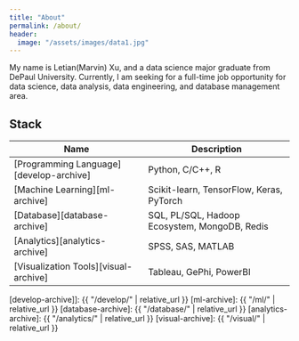 ```yaml
---
title: "About"
permalink: /about/
header:
  image: "/assets/images/data1.jpg"
---
```


My name is Letian(Marvin) Xu, and a data science major graduate from DePaul University. Currently, I am seeking for a full-time job opportunity for data science, data analysis, data engineering, and database management area.

## Stack

| Name                                        | Description                                         |
| ------------------------------------------- |-----------------------------------------------------|
| [Programming Language][develop-archive] | Python, C/C++, R |
| [Machine Learning][ml-archive] | Scikit-learn, TensorFlow, Keras, PyTorch |
| [Database][database-archive] | SQL, PL/SQL, Hadoop Ecosystem, MongoDB, Redis |
| [Analytics][analytics-archive] | SPSS, SAS, MATLAB |
| [Visualization Tools][visual-archive] | Tableau, GePhi, PowerBI |

[develop-archive]]: {{ "/develop/" | relative_url }}
[ml-archive]: {{ "/ml/" | relative_url }}
[database-archive]: {{ "/database/" | relative_url }}
[analytics-archive]: {{ "/analytics/" | relative_url }}
[visual-archive]: {{ "/visual/" | relative_url }}